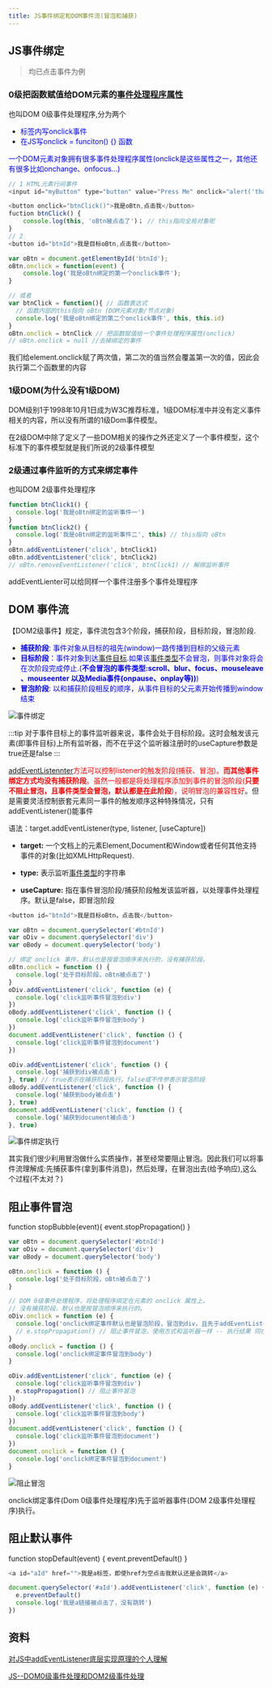 ```yaml
---
title: JS事件绑定和DOM事件流(冒泡和捕获)
---
```


## JS事件绑定

> 均已点击事件为例

### 0级把函数赋值给DOM元素的[事件处理程序属性](https://developer.mozilla.org/zh-CN/docs/Web/API/GlobalEventHandlers)

也叫DOM 0级事件处理程序,分为两个
- <span style="color: blue">标签内写onclick事件</span>
- <span style="color: blue">在JS写onclick = funciton() {} 函数</span>

<span style="color: blue">一个DOM元素对象拥有很多事件处理程序属性(onclick是这些属性之一，其他还有很多比如onchange、onfocus...)</span>

```js
// 1 HTML元素行间事件
<input id="myButton" type="button" value="Press Me" onclick="alert('thanks');" >

<button onclick="btnClick()">我是oBtn,点击我</button>
fuction btnClick() {
    console.log(this, 'oBtn被点击了')； // this指向全局对象呢
}
// 2
<button id="btnId">我是目标oBtn,点击我</button>

var oBtn = document.getElementById('btnId');
oBtn.onclick = function(event) {
    console.log('我是oBtn绑定的第一个onclick事件');
}

// 或者
var btnClick = function(){ // 函数表达式
  // 函数内部的this指向 oBtn (DOM元素对象/节点对象)
  console.log('我是oBtn绑定的第二个onclick事件', this, this.id)
} 
oBtn.onclick = btnClick // 把函数赋值给一个事件处理程序属性(onclick)
// oBtn.onclick = null //去掉绑定的事件
```

我们给element.onclick赋了两次值，第二次的值当然会覆盖第一次的值，因此会执行第二个函数里的内容

### 1级DOM(为什么没有1级DOM)
DOM级别1于1998年10月1日成为W3C推荐标准，1级DOM标准中并没有定义事件相关的内容，所以没有所谓的1级Dom事件模型。

在2级DOM中除了定义了一些DOM相关的操作之外还定义了一个事件模型，这个标准下的事件模型就是我们所说的2级事件模型
### 2级通过事件监听的方式来绑定事件

也叫DOM 2级事件处理程序

```js
function btnClick1() {
  console.log('我是oBtn绑定的监听事件一')
}
function btnClick2() {
  console.log('我是oBtn绑定的监听事件二', this) // this指向 oBtn
}
oBtn.addEventListener('click', btnClick1)
oBtn.addEventListener('click', btnClick2)
// oBtn.removeEventListener('click', btnClick1) // 解绑监听事件
```
addEventLienter可以给同样一个事件注册多个事件处理程序

## DOM 事件流

【DOM2级事件】规定，事件流包含3个阶段，捕获阶段，目标阶段，冒泡阶段.

- <span style="color: blue">**捕获阶段**: 事件对象从目标的祖先(window)一路传播到目标的父级元素</span>
- <span style="color: blue">**目标阶段**：事件对象到达[事件目标](https://www.w3.org/TR/DOM-Level-3-Events/#event-target).如果该[事件类型](https://www.w3.org/TR/DOM-Level-3-Events/#event-type)不会冒泡，则事件对象将会在次阶段完成停止.(**不会冒泡的事件类型:scroll、blur、focus、mouseleave 、mouseenter 以及Media事件(onpause、onplay等))**)</span>
- <span style="color: blue">**冒泡阶段**: 以和捕获阶段相反的顺序，从事件目标的父元素开始传播到window结束</span>

![事件绑定](./images/16910815-69b3b43e7579b374.jpg)

:::tip
对于事件目标上的事件监听器来说，事件会处于目标阶段。这时会触发该元素(即事件目标)上所有监听器，而不在乎这个监听器注册时的useCapture参数是true还是false
:::

<span style="color: red">[addEventListennter](https://developer.mozilla.org/zh-CN/docs/Web/API/EventTarget/addEventListener)方法可以控制listener的触发阶段(捕获、冒泡)。**而其他事件绑定方式均没有捕获阶段**。虽然一般都是将处理程序添加到事件的冒泡阶段(**只要不阻止冒泡，且事件类型会冒泡，默认都是在此阶段**)，说明冒泡的兼容性好</span>。但是需要灵活控制嵌套元素同一事件的触发顺序这种特殊情况，只有addEventListener()能事件

语法：target.addEventListener(type, listener, [useCapture])

- **target:** 一个文档上的元素Element,Document和Window或者任何其他支持事件的对象(比如XMLHttpRequest).

- **type:** 表示监听[事件类型](https://developer.mozilla.org/zh-CN/docs/Web/Events)的字符串

- **useCapture:** 指在事件冒泡阶段/捕获阶段触发该监听器，以处理事件处理程序。默认是false，即冒泡阶段

```js
<button id="btnId">我是目标oBtn，点击我</button>

var oBtn = document.querySelector('#btnId')
var oDiv = document.querySelector('div')
var oBody = document.querySelector('body')

// 绑定 onclick 事件，默认也是按冒泡顺序来执行的，没有捕获阶段。
oBtn.onclick = function () {
  console.log('处于目标阶段，oBtn被点击了')
}
oDiv.addEventListener('click', function (e) {
  console.log('click监听事件冒泡到div')
})
oBody.addEventListener('click', function () {
  console.log('click监听事件冒泡到body')
})
document.addEventListener('click', function () {
  console.log('click监听事件冒泡到document')
})

oDiv.addEventListener('click', function () {
  console.log('捕获到div被点击')
}, true) // true表示在捕获阶段执行，false或不传参表示冒泡阶段
oBody.addEventListener('click', function () {
  console.log('捕获到body被点击')
}, true)
document.addEventListener('click', function () { 
  console.log('捕获到document被点击')
}, true)
```

![事件绑定执行](./images/16910815-8bac2ec016caca8b.jpg)

其实我们很少利用冒泡做什么实质操作，甚至经常要阻止冒泡。因此我们可以将事件流理解成:先捕获事件(拿到事件消息)，然后处理，在冒泡出去(给予响应),这么个过程(不太对？)

## 阻止事件冒泡

function stopBubble(event){ event.stopPropagation() }

```js
var oBtn = document.querySelector('#btnId')
var oDiv = document.querySelector('div')
var oBody = document.querySelector('body')

oBtn.onclick = function () {
  console.log('处于目标阶段，oBtn被点击了')
}

// DOM 0级事件处理程序，将处理程序绑定在元素的 onclick 属性上，
// 没有捕获阶段，默认也是按冒泡顺序来执行的。
oDiv.onclick = function (e) {
  console.log('onclick绑定事件默认也是冒泡阶段，冒泡到div，且先于addEventListener调用')
  // e.stopPropagation() // 阻止事件冒泡，使用方式和监听器一样 -- 执行结果 同在在dev中addEventListener
}
oBody.onclick = function () {
  console.log('onclick绑定事件冒泡到body')
}

oDiv.addEventListener('click', function (e) {
  console.log('click监听事件冒泡到div')
  e.stopPropagation() // 阻止事件冒泡
})
oBody.addEventListener('click', function () {
  console.log('click监听事件冒泡到body')
})
document.addEventListener('click', function () {
  console.log('click监听事件冒泡到document')
})
document.onclick = function () {
  console.log('onclick绑定事件冒泡到document')
}
```

![阻止冒泡](./images/16910815-d7a98538236c096e.jpg)

onclick绑定事件(Dom 0级事件处理程序)先于监听器事件(DOM 2级事件处理程序)执行。

## 阻止默认事件
function stopDefault(event) { event.preventDefault() }

```js
<a id="aId" href="">我是a标签，即使href为空点击我默认还是会跳转</a>

document.querySelector('#aId').addEventListener('click', function (e) {
  e.preventDefault()
  console.log('我是a链接被点击了，没有跳转')
})
```

## 资料
[对JS中addEventListener底层实现原理的个人理解](https://blog.csdn.net/HarryMing/article/details/95181585)

[JS--DOM0级事件处理和DOM2级事件处理](https://www.cnblogs.com/holyson/p/3914406.html)